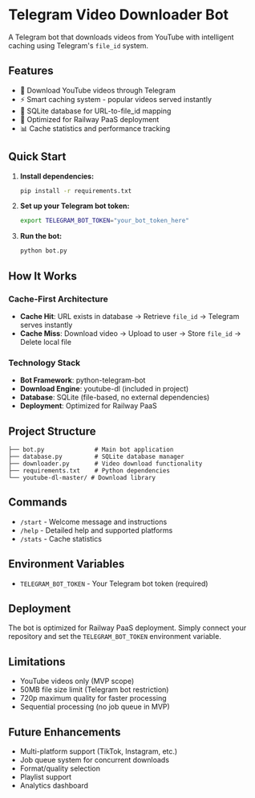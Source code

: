 # Telegram Video Downloader Bot

A Telegram bot that downloads videos from YouTube with intelligent caching using Telegram's `file_id` system.

## Features

- 🎥 Download YouTube videos through Telegram
- ⚡ Smart caching system - popular videos served instantly
- 💾 SQLite database for URL-to-file_id mapping
- 🚀 Optimized for Railway PaaS deployment
- 📊 Cache statistics and performance tracking

## Quick Start

1. **Install dependencies:**
   ```bash
   pip install -r requirements.txt
   ```

2. **Set up your Telegram bot token:**
   ```bash
   export TELEGRAM_BOT_TOKEN="your_bot_token_here"
   ```

3. **Run the bot:**
   ```bash
   python bot.py
   ```

## How It Works

### Cache-First Architecture
- **Cache Hit**: URL exists in database → Retrieve `file_id` → Telegram serves instantly
- **Cache Miss**: Download video → Upload to user → Store `file_id` → Delete local file

### Technology Stack
- **Bot Framework**: python-telegram-bot
- **Download Engine**: youtube-dl (included in project)
- **Database**: SQLite (file-based, no external dependencies)
- **Deployment**: Optimized for Railway PaaS

## Project Structure

```
├── bot.py              # Main bot application
├── database.py         # SQLite database manager
├── downloader.py       # Video download functionality
├── requirements.txt    # Python dependencies
└── youtube-dl-master/ # Download library
```

## Commands

- `/start` - Welcome message and instructions
- `/help` - Detailed help and supported platforms
- `/stats` - Cache statistics

## Environment Variables

- `TELEGRAM_BOT_TOKEN` - Your Telegram bot token (required)

## Deployment

The bot is optimized for Railway PaaS deployment. Simply connect your repository and set the `TELEGRAM_BOT_TOKEN` environment variable.

## Limitations

- YouTube videos only (MVP scope)
- 50MB file size limit (Telegram bot restriction)
- 720p maximum quality for faster processing
- Sequential processing (no job queue in MVP)

## Future Enhancements

- Multi-platform support (TikTok, Instagram, etc.)
- Job queue system for concurrent downloads
- Format/quality selection
- Playlist support
- Analytics dashboard